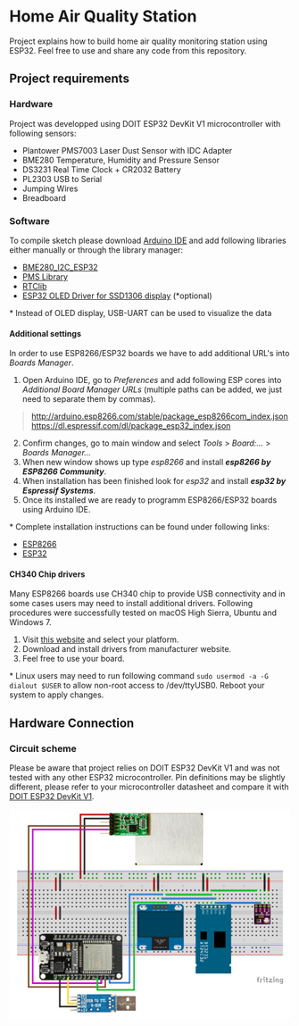 # Home Air Quality Station
Project explains how to build home air quality monitoring station using ESP32. Feel free to use and share any code from this repository.

## Project requirements
### Hardware
Project was developped using DOIT ESP32 DevKit V1 microcontroller with following sensors:
* Plantower PMS7003 Laser Dust Sensor with IDC Adapter
* BME280 Temperature, Humidity and Pressure Sensor
* DS3231 Real Time Clock + CR2032 Battery
* PL2303 USB to Serial
* Jumping Wires
* Breadboard

### Software
To compile sketch please download [Arduino IDE](https://www.arduino.cc/en/Main/Software) and add following libraries either manually or through the library manager:
* [BME280_I2C_ESP32](https://github.com/Takatsuki0204/BME280-I2C-ESP32)
* [PMS Library](https://github.com/fu-hsi/PMS)
* [RTClib](https://github.com/adafruit/RTClib)
* [ESP32 OLED Driver for SSD1306 display](https://github.com/ThingPulse/esp8266-oled-ssd1306) (*optional)

\* Instead of OLED display, USB-UART can be used to visualize the data

#### Additional settings
In order to use ESP8266/ESP32 boards we have to add additional URL's into *Boards Manager*.
1. Open Arduino IDE, go to *Preferences* and add following ESP cores into *Additional Board Manager URLs* (multiple paths can be added, we just need to separate them by commas).
> http://arduino.esp8266.com/stable/package_esp8266com_index.json
> https://dl.espressif.com/dl/package_esp32_index.json
2. Confirm changes, go to main window and select *Tools* > *Board:...* > *Boards Manager...*
3. When new window shows up type *esp8266* and install ***esp8266 by ESP8266 Community***.
4. When installation has been finished look for *esp32* and install ***esp32 by Espressif Systems***.
5. Once its installed we are ready to programm ESP8266/ESP32 boards using Arduino IDE.

\* Complete installation instructions can be found under following links:
* [ESP8266](https://github.com/esp8266/Arduino)
* [ESP32](https://github.com/espressif/arduino-esp32)

#### CH340 Chip drivers
Many ESP8266 boards use CH340 chip to provide USB connectivity and in some cases users may need to install additional drivers. Following procedures were successfully tested on macOS High Sierra, Ubuntu and Windows 7.
1. Visit [this website](https://sparks.gogo.co.nz/ch340.html) and select your platform.
2. Download and install drivers from manufacturer website.
3. Feel free to use your board.

\* Linux users may need to run following command ```sudo usermod -a -G dialout $USER``` to allow non-root access to /dev/ttyUSB0. Reboot your system to apply changes.


## Hardware Connection
### Circuit scheme
Please be aware that project relies on DOIT ESP32 DevKit V1 and was not tested with any other ESP32 microcontroller. Pin definitions may be slightly different, please refer to your microcontroller datasheet and compare it with [DOIT ESP32 DevKit V1](https://raw.githubusercontent.com/playelek/pinout-doit-32devkitv1/master/pinoutDOIT32devkitv1.png).

![img](./circuit/circuit.png)
